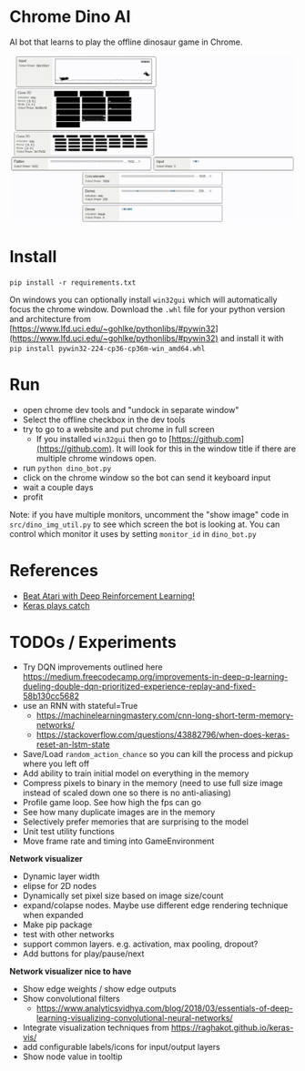  # Chrome Dino AI
 
AI bot that learns to play the offline dinosaur game in Chrome.

![Network Visualization](network.gif "Network Visualization")

 # Install
 `pip install -r requirements.txt`
 
 On windows you can optionally install `win32gui` which will automatically focus the chrome window. Download the `.whl` file for your python version and architecture from [https://www.lfd.uci.edu/~gohlke/pythonlibs/#pywin32](https://www.lfd.uci.edu/~gohlke/pythonlibs/#pywin32) and install it with `pip install pywin32‑224‑cp36‑cp36m‑win_amd64.whl`
 
 # Run
 
 - open chrome dev tools and "undock in separate window"
 - Select the offline checkbox in the dev tools
 - try to go to a website and put chrome in full screen
    - If you installed `win32gui` then go to [https://github.com](https://github.com). It will look for this in the window title if there are multiple chrome windows open.
 - run `python dino_bot.py`
 - click on the chrome window so the bot can send it keyboard input
 - wait a couple days
 - profit
 
 Note: if you have multiple monitors, uncomment the "show image" code in `src/dino_img_util.py` to see which screen the bot is looking at. You can control which monitor it uses by setting `monitor_id` in `dino_bot.py`
 
 
  # References
  - [Beat Atari with Deep Reinforcement Learning!](https://becominghuman.ai/lets-build-an-atari-ai-part-1-dqn-df57e8ff3b26)
  - [Keras plays catch](https://gist.github.com/EderSantana/c7222daa328f0e885093)

 # TODOs / Experiments
 
 - Try DQN improvements outlined here https://medium.freecodecamp.org/improvements-in-deep-q-learning-dueling-double-dqn-prioritized-experience-replay-and-fixed-58b130cc5682
 - use an RNN with stateful=True
   - https://machinelearningmastery.com/cnn-long-short-term-memory-networks/
   - https://stackoverflow.com/questions/43882796/when-does-keras-reset-an-lstm-state
 - Save/Load `random_action_chance` so you can kill the process and pickup where you left off
 - Add ability to train initial model on everything in the memory
 - Compress pixels to binary in the memory (need to use full size image instead of scaled down one so there is no anti-aliasing)
 - Profile game loop. See how high the fps can go
 - See how many duplicate images are in the memory
 - Selectively prefer memories that are surprising to the model
 - Unit test utility functions
 - Move frame rate and timing into GameEnvironment
 
**Network visualizer**
 - Dynamic layer width
 - elipse for 2D nodes
 - Dynamically set pixel size based on image size/count
 - expand/colapse nodes. Maybe use different edge rendering technique when expanded 
 - Make pip package
 - test with other networks
 - support common layers. e.g. activation, max pooling, dropout?
 - Add buttons for play/pause/next
 
**Network visualizer nice to have**
 - Show edge weights / show edge outputs
 - Show convolutional filters
    - https://www.analyticsvidhya.com/blog/2018/03/essentials-of-deep-learning-visualizing-convolutional-neural-networks/
 - Integrate visualization techniques from https://raghakot.github.io/keras-vis/
 - add configurable labels/icons for input/output layers
 - Show node value in tooltip
